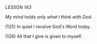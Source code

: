 *LESSON 143*

*My mind holds only what I think with God.*

(125) In quiet I receive God's Word today.

(126) All that I give is given to myself.